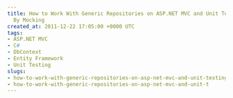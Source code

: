 ```yaml
---
title: How to Work With Generic Repositories on ASP.NET MVC and Unit Testing Them
  By Mocking
created_at: 2011-12-22 17:05:00 +0000 UTC
tags:
- ASP.NET MVC
- C#
- DbContext
- Entity Framework
- Unit Testing
slugs:
- how-to-work-with-generic-repositories-on-asp-net-mvc-and-unit-testing-them-by-mocking
- how-to-work-with-generic-repositories-on-asp-net-mvc-and-unit-t
---
```

